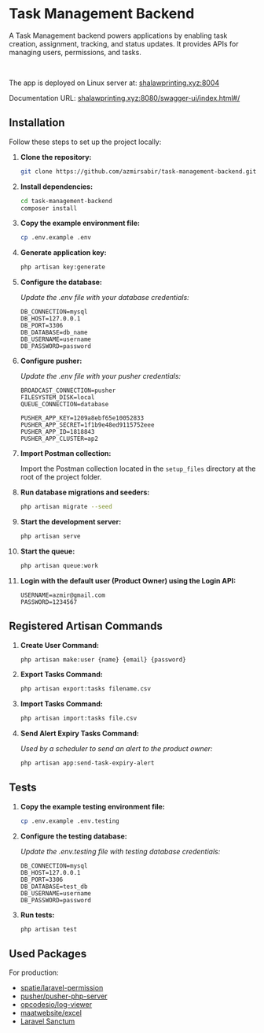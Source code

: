 <p align="center"><a href="https://www.newroztelecom.com/" target="_blank"></a></p>

# Task Management Backend

A Task Management backend powers applications by enabling task creation, assignment, tracking, and status updates. It provides APIs for managing users, permissions, and tasks.

<br>

The app is deployed on Linux server at: [shalawprinting.xyz:8004](https://shalawprinting.xyz:8004)

Documentation URL: [shalawprinting.xyz:8080/swagger-ui/index.html#/](http://shalawprinting.xyz:8080/swagger-ui/index.html#/)

## Installation

Follow these steps to set up the project locally:

1. **Clone the repository:**

    ```bash
    git clone https://github.com/azmirsabir/task-management-backend.git
    ```

2. **Install dependencies:**

    ```bash
    cd task-management-backend
    composer install
    ```

3. **Copy the example environment file:**

    ```bash
    cp .env.example .env
    ```

4. **Generate application key:**

    ```bash
    php artisan key:generate
    ```

5. **Configure the database:**

    *Update the .env file with your database credentials:*

    ```dotenv
    DB_CONNECTION=mysql
    DB_HOST=127.0.0.1
    DB_PORT=3306
    DB_DATABASE=db_name
    DB_USERNAME=username
    DB_PASSWORD=password
    ```

6. **Configure pusher:**

    *Update the .env file with your pusher credentials:*

    ```dotenv
    BROADCAST_CONNECTION=pusher
    FILESYSTEM_DISK=local
    QUEUE_CONNECTION=database

    PUSHER_APP_KEY=1209a8ebf65e10052833
    PUSHER_APP_SECRET=1f1b9e48ed9115752eee
    PUSHER_APP_ID=1818843
    PUSHER_APP_CLUSTER=ap2
    ```

7. **Import Postman collection:**

    Import the Postman collection located in the `setup_files` directory at the root of the project folder.

8. **Run database migrations and seeders:**

    ```bash
    php artisan migrate --seed
    ```

9. **Start the development server:**

    ```bash
    php artisan serve
    ```

10. **Start the queue:**

    ```bash
    php artisan queue:work
    ```

11. **Login with the default user (Product Owner) using the Login API:**

    ```dotenv
    USERNAME=azmir@gmail.com
    PASSWORD=1234567
    ```

## Registered Artisan Commands

1. **Create User Command:**

    ```bash
    php artisan make:user {name} {email} {password}
    ```

2. **Export Tasks Command:**

    ```bash
    php artisan export:tasks filename.csv
    ```

3. **Import Tasks Command:**

    ```bash
    php artisan import:tasks file.csv
    ```

4. **Send Alert Expiry Tasks Command:**

    *Used by a scheduler to send an alert to the product owner:*

    ```bash
    php artisan app:send-task-expiry-alert
    ```

## Tests

1. **Copy the example testing environment file:**

    ```bash
    cp .env.example .env.testing 
    ```

2. **Configure the testing database:**

    *Update the .env.testing file with testing database credentials:*

    ```dotenv
    DB_CONNECTION=mysql
    DB_HOST=127.0.0.1
    DB_PORT=3306
    DB_DATABASE=test_db
    DB_USERNAME=username
    DB_PASSWORD=password
    ```

3. **Run tests:**

    ```bash
    php artisan test    
    ```

## Used Packages

For production:
- [spatie/laravel-permission](https://github.com/spatie/laravel-permission)
- [pusher/pusher-php-server](https://github.com/pusher/pusher-http-php)
- [opcodesio/log-viewer](https://github.com/opcodesio/log-viewer)
- [maatwebsite/excel](https://github.com/Maatwebsite/Laravel-Excel)
- [Laravel Sanctum](https://github.com/laravel/sanctum)
